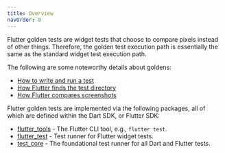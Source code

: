 ```yaml
---
title: Overview
navOrder: 0
---
```

Flutter golden tests are widget tests that choose to compare pixels instead of other things.
Therefore, the golden test execution path is essentially the same as the standard widget
test execution path.

The following are some noteworthy details about goldens:

 * [How to write and run a test](/flutters-implementation/write-and-run-a-test)
 * [How Flutter finds the test directory](/flutters-implementation/find-the-test-directory)
 * [How Flutter compares screenshots](/flutters-implementation/compare-screenshots)

Flutter golden tests are implemented via the following packages, all of which are defined
within the Dart SDK, or Flutter SDK:

 * [flutter_tools](https://github.com/flutter/flutter/tree/master/packages/flutter_tools) - The Flutter CLI tool, e.g., `flutter test`.
 * [flutter_test](https://github.com/flutter/flutter/tree/master/packages/flutter_test) - Test runner for Flutter widget tests.
 * [test_core](https://pub.dev/packages/test_core) - The foundational test runner for all Dart and Flutter tests.

